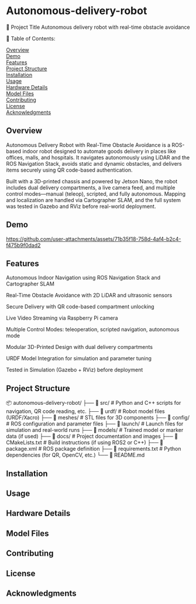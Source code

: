 # Autonomous-delivery-robot

🦾 Project Title
Autonomous delivery robot with real-time obstacle avoidance

📌 Table of Contents:

  [Overview](#overview)\
  [Demo](#demo)\
  [Features](#features)\
  [Project Structure](#projectstructure)\
  [Installation](#installation)\
  [Usage](#usage)\
  [Hardware Details](#hardwaredetails)\
  [Model Files](#modelfiles)\
  [Contributing](#contributing)\
  [License](#license)\
  [Acknowledgments](#acknowledgments)

## Overview

Autonomous Delivery Robot with Real-Time Obstacle Avoidance is a ROS-based indoor robot designed to automate goods delivery in places like offices, malls, and hospitals. It navigates autonomously using LiDAR and the ROS Navigation Stack, avoids static and dynamic obstacles, and delivers items securely using QR code-based authentication.

Built with a 3D-printed chassis and powered by Jetson Nano, the robot includes dual delivery compartments, a live camera feed, and multiple control modes—manual (teleop), scripted, and fully autonomous. Mapping and localization are handled via Cartographer SLAM, and the full system was tested in Gazebo and RViz before real-world deployment.


## Demo

https://github.com/user-attachments/assets/71b35f18-758d-4af4-b2c4-f475b9f0dad2


## Features

Autonomous Indoor Navigation using ROS Navigation Stack and Cartographer SLAM

Real-Time Obstacle Avoidance with 2D LiDAR and ultrasonic sensors

Secure Delivery with QR code-based compartment unlocking

Live Video Streaming via Raspberry Pi camera

Multiple Control Modes: teleoperation, scripted navigation, autonomous mode

Modular 3D-Printed Design with dual delivery compartments

URDF Model Integration for simulation and parameter tuning

Tested in Simulation (Gazebo + RViz) before deployment



## Project Structure

📦 autonomous-delivery-robot/
├── 📂 src/                  # Python and C++ scripts for navigation, QR code reading, etc.
├── 📂 urdf/                 # Robot model files (URDF/Xacro)
├── 📂 meshes/               # STL files for 3D components
├── 📂 config/               # ROS configuration and parameter files
├── 📂 launch/               # Launch files for simulation and real-world runs
├── 📂 models/               # Trained model or marker data (if used)
├── 📂 docs/                 # Project documentation and images
├── 📜 CMakeLists.txt        # Build instructions (if using ROS2 or C++)
├── 📜 package.xml           # ROS package definition
├── 📜 requirements.txt      # Python dependencies (for QR, OpenCV, etc.)
└── 📜 README.md


## Installation

## Usage

## Hardware Details

## Model Files

## Contributing

## License

## Acknowledgments


